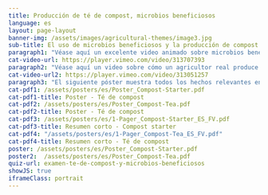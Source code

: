 ```yaml
---
title: Producción de té de compost, microbios beneficiosos
language: es
layout: page-layout
banner-img: /assets/images/agricultural-themes/image3.jpg
sub-title: El uso de microbios beneficiosos y la producción de compost starter y té de compost son prácticas importantes para una vida saludable en el suelo y una buena fertilidad del suelo
paragraph1: "Véase aquí un excelente video animado sobre microbios beneficiosos, cómo producir compost starter y té de compost y qué beneficios obtienen los agricultores."
cat-video-url: https://player.vimeo.com/video/313707393
paragraph2: "Véase aquí un video sobre cómo un agricultor real produce su propio té de compost y qué beneficios obtiene de él."
cat-video-url2: https://player.vimeo.com/video/313051257
paragraph3: "El siguiente póster muestra todos los hechos relevantes en detalle. Véase aquí:"
cat-pdf1: /assets/posters/es/Poster_Compost-Starter.pdf
cat-pdf1-title: Poster - Té de compost
cat-pdf2: /assets/posters/es/Poster_Compost-Tea.pdf
cat-pdf2-title: Poster - Té de compost
cat-pdf3: /assets/posters/es/1-Pager_Compost-Starter_ES_FV.pdf
cat-pdf3-title: Resumen corto - Compost starter
cat-pdf4: "/assets/posters/es/1-Pager_Compost-Tea_ES_FV.pdf"
cat-pdf4-title: Resumen corto - Té de compost
poster: /assets/posters/es/Poster_Compost-Starter.pdf
poster2:  /assets/posters/es/Poster_Compost-Tea.pdf
quiz-url: examen-te-de-compost-y-microbios-beneficiosos
showJS: true
iframeClass: portrait
---
```



